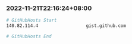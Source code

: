 
###  2022-11-21T22:16:24+08:00
```bash
# GitHubHosts Start
140.82.114.4                  gist.github.com

# GitHubHosts End

```


